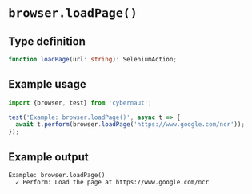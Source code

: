 # `browser.loadPage()`

## Type definition

```ts
function loadPage(url: string): SeleniumAction;
```

## Example usage

```ts
import {browser, test} from 'cybernaut';

test('Example: browser.loadPage()', async t => {
  await t.perform(browser.loadPage('https://www.google.com/ncr'));
});
```

## Example output

```fundamental
Example: browser.loadPage()
  ✓ Perform: Load the page at https://www.google.com/ncr
```
